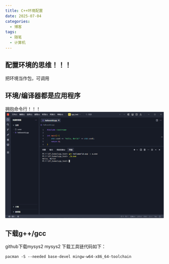 ```yaml
---
title: C++环境配置
date: 2025-07-04
categories:
  - 博客
tags:
  - 随笔
  - 计算机
---
```



## 配置环境的思维！！！
把环境当作包，可调用

## 环境/编译器都是应用程序

拥抱命令行！！！
![image](实例.png)

## 下载g++/gcc
github下载mysys2
mysys2 下载工具链代码如下：

    pacman -S --needed base-devel mingw-w64-x86_64-toolchain


